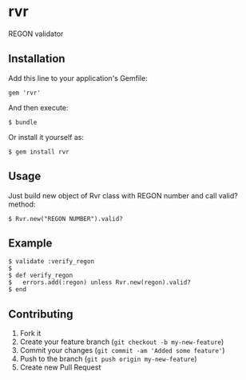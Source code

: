 # rvr

REGON validator

## Installation

Add this line to your application's Gemfile:

    gem 'rvr'

And then execute:

    $ bundle

Or install it yourself as:

    $ gem install rvr

## Usage

Just build new object of Rvr class with REGON number and call valid? method:

	$ Rvr.new("REGON NUMBER").valid?

## Example

	$ validate :verify_regon
	$
	$ def verify_regon
	$  	errors.add(:regon) unless Rvr.new(regon).valid?
	$ end

## Contributing

1. Fork it
2. Create your feature branch (`git checkout -b my-new-feature`)
3. Commit your changes (`git commit -am 'Added some feature'`)
4. Push to the branch (`git push origin my-new-feature`)
5. Create new Pull Request
